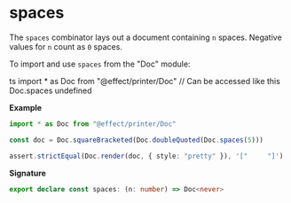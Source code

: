 # spaces

The `spaces` combinator lays out a document containing `n` spaces. Negative
values for `n` count as `0` spaces.

To import and use `spaces` from the "Doc" module:

ts
import \* as Doc from "@effect/printer/Doc"
// Can be accessed like this
Doc.spaces
undefined

**Example**

```ts
import * as Doc from "@effect/printer/Doc"

const doc = Doc.squareBracketed(Doc.doubleQuoted(Doc.spaces(5)))

assert.strictEqual(Doc.render(doc, { style: "pretty" }), '["     "]')
```

**Signature**

```ts
export declare const spaces: (n: number) => Doc<never>
```
